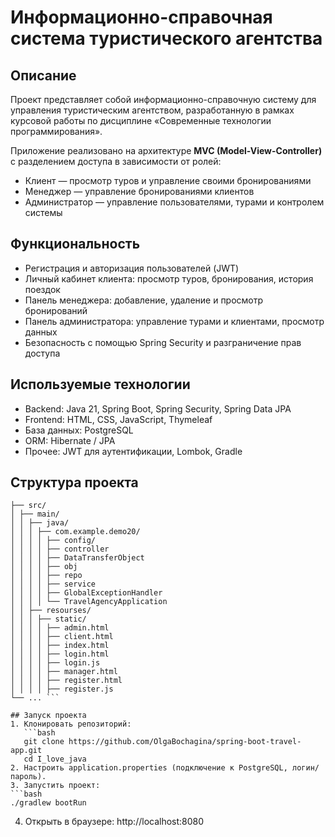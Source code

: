 # Информационно-справочная система туристического агентства

## Описание
Проект представляет собой информационно-справочную систему для управления туристическим агентством, разработанную в рамках курсовой работы по дисциплине «Современные технологии программирования».

Приложение реализовано на архитектуре **MVC (Model-View-Controller)** с разделением доступа в зависимости от ролей:
- Клиент — просмотр туров и управление своими бронированиями
- Менеджер — управление бронированиями клиентов
- Администратор — управление пользователями, турами и контролем системы

## Функциональность
- Регистрация и авторизация пользователей (JWT)
- Личный кабинет клиента: просмотр туров, бронирования, история поездок
- Панель менеджера: добавление, удаление и просмотр бронирований
- Панель администратора: управление турами и клиентами, просмотр данных
- Безопасность с помощью Spring Security и разграничение прав доступа

## Используемые технологии
- Backend: Java 21, Spring Boot, Spring Security, Spring Data JPA  
- Frontend: HTML, CSS, JavaScript, Thymeleaf  
- База данных: PostgreSQL  
- ORM: Hibernate / JPA  
- Прочее: JWT для аутентификации, Lombok, Gradle
  
## Структура проекта
```i_love_java-master/
├── src/
│ ├── main/
│ │ ├── java/
│ │ │ ├── com.example.demo20/
│ │ │ │ ├── config/
│ │ │ │ ├── controller
│ │ │ │ ├── DataTransferObject
│ │ │ │ ├── obj
│ │ │ │ ├── repo
│ │ │ │ ├── service
│ │ │ │ ├── GlobalExceptionHandler
│ │ │ │ └── TravelAgencyApplication
│ │ ├── resourses/
│ │ │ ├── static/
│ │ │ │ ├── admin.html
│ │ │ │ ├── client.html
│ │ │ │ ├── index.html
│ │ │ │ ├── login.html
│ │ │ │ ├── login.js
│ │ │ │ ├── manager.html
│ │ │ │ ├── register.html
│ │ │ │ ├── register.js
└── ... ```

## Запуск проекта
1. Клонировать репозиторий:
   ```bash
   git clone https://github.com/OlgaBochagina/spring-boot-travel-app.git
   cd I_love_java
2. Настроить application.properties (подключение к PostgreSQL, логин/пароль).
3. Запустить проект:
```bash
./gradlew bootRun
```
4. Открыть в браузере: http://localhost:8080
